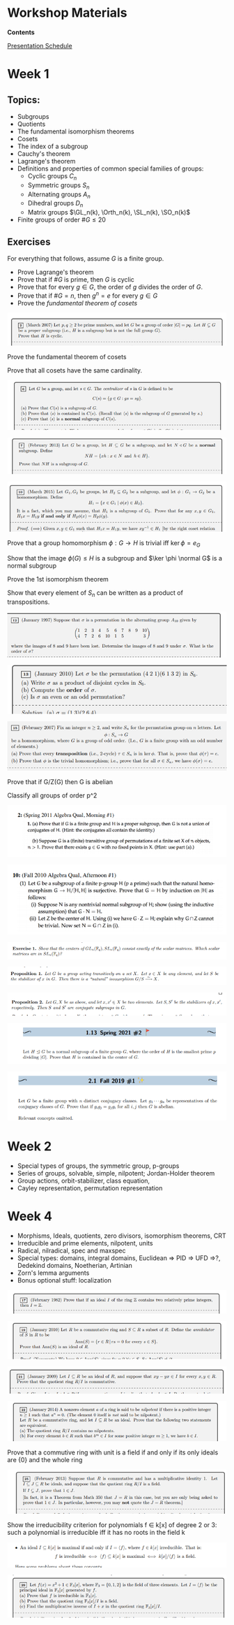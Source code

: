 # Workshop Materials

**Contents**

[Presentation Schedule](https://www.notion.so/df531651418e43a9918f8d6c0cc0c706)

# Week 1

## Topics:
- Subgroups
- Quotients
- The fundamental isomorphism theorems
- Cosets
- The index of a subgroup
- Cauchy's theorem
- Lagrange's theorem
- Definitions and properties of common special families of groups:
	- Cyclic groups $C_n$
	- Symmetric groups $S_n$
	- Alternating groups $A_n$
	- Dihedral groups $D_{n}$
	- Matrix groups $\GL_n(k), \Orth_n(k), \SL_n(k), \SO_n(k)$ 
- Finite groups of order $\# G \leq 20$

## Exercises

For everything that follows, assume $G$ is a finite group.

- Prove Lagrange's theorem
- Prove that if $\# G$ is prime, then $G$ is cyclic
- Prove that for every $g\in G$, the order of $g$ divides the order of $G$.
- Prove that if $\# G = n$, then $g^n = e$ for every $g\in G$
- Prove the *fundamental theorem of cosets*

![Workshop%20Materials%2022af9a14367c44e585cb4aefe9e11862/Untitled%201.png](attachments/Untitled%201.png)

Prove the fundamental theorem of cosets

Prove that all cosets have the same cardinality.

![Workshop%20Materials%2022af9a14367c44e585cb4aefe9e11862/Untitled%202.png](attachments/Untitled%202.png)

![Workshop%20Materials%2022af9a14367c44e585cb4aefe9e11862/Untitled%203.png](attachments/Untitled%203.png)

![Workshop%20Materials%2022af9a14367c44e585cb4aefe9e11862/Untitled%204.png](attachments/Untitled%204.png)

Prove that a group homomorphism $\phi: G\to H$ is trivial iff $\ker \phi = e_G$

Show that the image $\phi(G) \leq H$ is a subgroup and $\ker \phi \normal G$ is a normal subgroup

Prove the 1st isomorphism theorem

Show that every element of $S_n$ can be written as a product of transpositions.

![Workshop%20Materials%2022af9a14367c44e585cb4aefe9e11862/Untitled%205.png](attachments/Untitled%205.png)

![Workshop%20Materials%2022af9a14367c44e585cb4aefe9e11862/Untitled%206.png](attachments/Untitled%206.png)

![Workshop%20Materials%2022af9a14367c44e585cb4aefe9e11862/Untitled%207.png](attachments/Untitled%207.png)

Prove that if G/Z(G) then G is abelian

Classify all groups of order p^2

![Workshop%20Materials%2022af9a14367c44e585cb4aefe9e11862/Untitled%208.png](attachments/Untitled%208.png)

![Workshop%20Materials%2022af9a14367c44e585cb4aefe9e11862/Untitled%209.png](attachments/Untitled%209.png)

![Workshop%20Materials%2022af9a14367c44e585cb4aefe9e11862/Untitled%2010.png](attachments/Untitled%2010.png)

![Workshop%20Materials%2022af9a14367c44e585cb4aefe9e11862/Untitled%2011.png](attachments/Untitled%2011.png)

![Workshop%20Materials%2022af9a14367c44e585cb4aefe9e11862/Untitled%2012.png](attachments/Untitled%2012.png)

![Workshop%20Materials%2022af9a14367c44e585cb4aefe9e11862/Untitled%2013.png](attachments/Untitled%2013.png)

![Workshop%20Materials%2022af9a14367c44e585cb4aefe9e11862/Untitled%2014.png](attachments/Untitled%2014.png)

# Week 2

- Special types of groups, the symmetric group, p-groups
- Series of groups, solvable, simple, nilpotent; Jordan-Holder theorem
- Group actions, orbit-stabilizer, class equation,
- Cayley representation, permutation representation

# Week 4

- Morphisms, Ideals, quotients, zero divisors, isomorphism theorems, CRT
- Irreducible and prime elements, nilpotent, units
- Radical, nilradical, spec and maxspec
- Special types: domains, integral domains, Euclidean ⇒ PID ⇒ UFD ⇒?, Dedekind domains, Noetherian, Artinian
- Zorn's lemma arguments
- Bonus optional stuff: localization

![Workshop%20Materials%2022af9a14367c44e585cb4aefe9e11862/Untitled%2015.png](attachments/Untitled%2015.png)

![Workshop%20Materials%2022af9a14367c44e585cb4aefe9e11862/Untitled%2016.png](attachments/Untitled%2016.png)

![Workshop%20Materials%2022af9a14367c44e585cb4aefe9e11862/Untitled%2017.png](attachments/Untitled%2017.png)

![Workshop%20Materials%2022af9a14367c44e585cb4aefe9e11862/Untitled%2018.png](attachments/Untitled%2018.png)

Prove that a commutive ring with unit is a field if and only if its only ideals are {0} and the whole ring

![Workshop%20Materials%2022af9a14367c44e585cb4aefe9e11862/Untitled%2019.png](attachments/Untitled%2019.png)

Show the irreducibility criterion for polynomials f ∈ k[x] of degree 2 or 3: such a polynomial is irreducible iff it has no roots in the field k

![Workshop%20Materials%2022af9a14367c44e585cb4aefe9e11862/Untitled%2020.png](attachments/Untitled%2020.png)

![Workshop%20Materials%2022af9a14367c44e585cb4aefe9e11862/Untitled%2021.png](attachments/Untitled%2021.png)